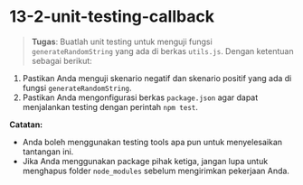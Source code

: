 # 13-2-unit-testing-callback
> **Tugas**: Buatlah unit testing untuk menguji fungsi `generateRandomString` yang ada di berkas `utils.js`.
Dengan ketentuan sebagai berikut:
1. Pastikan Anda menguji skenario negatif dan skenario positif yang ada di fungsi `generateRandomString`.
2. Pastikan Anda mengonfigurasi berkas `package.json` agar dapat menjalankan testing dengan perintah `npm test`.

**Catatan:**
- Anda boleh menggunakan testing tools apa pun untuk menyelesaikan tantangan ini.
- Jika Anda menggunakan package pihak ketiga, jangan lupa untuk menghapus folder `node_modules` sebelum mengirimkan pekerjaan Anda.
